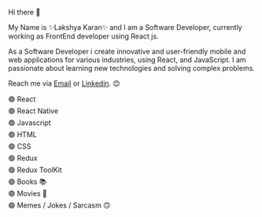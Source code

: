 Hi there 👋

My Name is ✨Lakshya Karan✨ and I am a Software Developer, currently working as FrontEnd developer using React js.

As a Software Developer i create innovative and user-friendly mobile and web applications for various industries, using React, and JavaScript. I am passionate about learning new technologies and solving complex problems.

Reach me via [Email](mailto:lakshyakaran@gmail.com) or [Linkedin](https://www.linkedin.com/in/lakshyakaran/). 😊

🟢 React<br />
🟢 React Native<br />
🟢 Javascript<br />
🟢 HTML<br />
🟢 CSS<br />
🟢 Redux<br />
🟢 Redux ToolKit<br />
🟢 Books 📚<br />
🟢 Movies 🎥<br />
🟢 Memes / Jokes / Sarcasm 🙃 <br />
